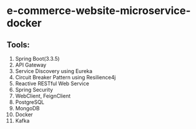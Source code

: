 # e-commerce-website-microservice-docker

## Tools:
1. Spring Boot(3.3.5)
2. API Gateway
3. Service Discovery using Eureka
4. Circuit Breaker Pattern using Resilience4j
5. Reactive RESTful Web Service
6. Spring Security
7. WebClient, FeignClient
8. PostgreSQL
9. MongoDB
10. Docker
11. Kafka
